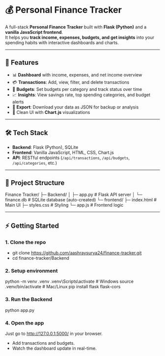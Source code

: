 # 💰 Personal Finance Tracker  

A full-stack **Personal Finance Tracker** built with **Flask (Python)** and a **vanilla JavaScript frontend**.  
It helps you **track income, expenses, budgets, and get insights** into your spending habits with interactive dashboards and charts.  

---

## 🚀 Features  

- 📊 **Dashboard** with income, expenses, and net income overview  
- 💳 **Transactions**: Add, view, filter, and delete transactions  
- 🎯 **Budgets**: Set budgets per category and track status over time  
- 📈 **Insights**: View savings rate, top spending categories, and budget alerts  
- 🔄 **Export**: Download your data as JSON for backup or analysis  
- 🎨 Clean UI with **Chart.js** visualizations  

---

## 🛠️ Tech Stack  

- **Backend**: Flask (Python), SQLite  
- **Frontend**: Vanilla JavaScript, HTML, CSS, Chart.js  
- **API**: RESTful endpoints (`/api/transactions`, `/api/budgets`, `/api/categories`, etc.)  

---

## 📂 Project Structure  

Finance Tracker/
├─ Backend/
│ ├─ app.py # Flask API server
│ └─ finance.db # SQLite database (auto-created)
└─ frontend/
├─ index.html # Main UI
├─ styles.css # Styling
└─ app.js # Frontend logic


---

## ⚡ Getting Started  

### 1. Clone the repo  
- git clone https://github.com/aashraysurya24/finance-tracker.git
- cd finance-tracker/Backend


### 2.  Setup environment
python -m venv .venv
.venv\Scripts\activate   # Windows
source .venv/bin/activate  # Mac/Linux
pip install flask flask-cors

### 3. Run the Backend
python app.py

### 4. Open the app
Just go to http://127.0.0.1:5000/
 in your browser.

- Add transactions and budgets.
- Watch the dashboard update in real-time.
